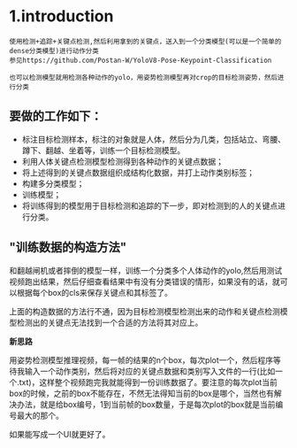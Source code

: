 # 1.introduction

```
使用检测+追踪+关键点检测,然后利用拿到的关键点，送入到一个分类模型(可以是一个简单的dense分类模型)进行动作分类
参见https://github.com/Postan-W/YoloV8-Pose-Keypoint-Classification
```

```
也可以检测模型就用检测各种动作的yolo，用姿势检测模型再对crop的目标检测姿势，然后进行分类
```



## **要做的工作如下：**

- 标注目标检测样本，标注的对象就是人体，然后分为几类，包括站立、弯腰、蹲下、翻越、坐着等，训练一个目标检测模型。
- 利用人体关键点检测模型检测得到各种动作的关键点数据；
- 将上述得到的关键点数据组织成结构化数据，并打上动作类别标签；
- 构建多分类模型；
- 训练模型；
- 将训练得到的模型用于目标检测和追踪的下一步，即对检测到的人的关键点进行分类。

## **"训练数据的构造方法"**

和翻越闸机或者摔倒的模型一样，训练一个分类多个人体动作的yolo,然后用测试视频跑出结果，然后仔细查看结果中有没有分类错误的情形，如果没有的话，就可以根据每个box的cls来保存关键点和其标签了。

上面的构造数据的方法行不通，因为目标检测模型检测出来的动作和关键点检测模型检测出的关键点无法找到一个合适的方法将其对应上。

**新思路**

用姿势检测模型推理视频，每一帧的结果的n个box，每次plot一个，然后程序等待我输入一个动作类别，然后将对应的关键点数据和类别写入文件的一行(比如一个.txt)，这样整个视频跑完我就能得到一份训练数据了。要注意的每次plot当前box的时候，之前的box不能存在，不然无法得知当前的box是哪个，当然也有解决办法，就是给box编号，1到当前帧的box数量，于是每次plot的box就是当前编号最大的那个。

如果能写成一个UI就更好了。

